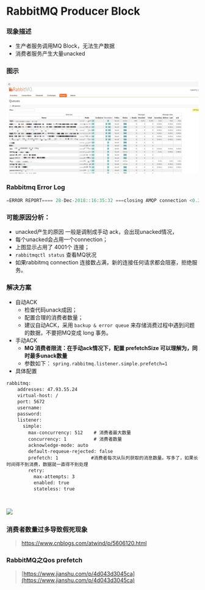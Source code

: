 # RabbitMQ  Producer Block

### 现象描述

* 生产者服务调用MQ Block，无法生产数据
* 消费者服务产生大量unacked

### 图示

![](../.gitbook/assets/image%20%2815%29.png)

### Rabbitmq Error Log

```java
=ERROR REPORT==== 28-Dec-2018::16:35:32 ===closing AMQP connection <0.31835.3203> (10.1.30.123:24853 -> 10.1.1.47:5672):{writer,send_failed,{error,closed}}
```

### 可能原因分析：

* unacked产生的原因 一般是调制成手动 ack，会出现unacked情况，
* 每个unacked会占用一个connection；
* 上图显示占用了 4001个 连接；
*  `rabbitmqctl status`  查看MQ状况
* 如果rabbitmq connection 连接数占满，新的连接任何请求都会阻塞，拒绝服务。

###  解决方案

* 自动ACK
  * 检查代码unack成因；
  * 配置合理的消费者数量； 
  * 建议自动ACK，采用  `backup & error queue`  来存储消费过程中遇到问题的数据，不要把MQ变成 long 事务。
* 手动ACK
  * **MQ 消费者限流：在手动ack情况下，配置 prefetchSize 可以理解为，同时最多unack数量**
  * 参数如下：  `spring.rabbitmq.listener.simple.prefetch=1` 
* 具体配置

```text
rabbitmq:
    addresses: 47.93.55.24
    virtual-host: /
    port: 5672
    username:
    password:
    listener:
      simple:
        max-concurrency: 512    # 消费者最大数量
        concurrency: 1			# 消费者数量
        acknowledge-mode: auto
        default-requeue-rejected: false
        prefetch: 1			   #消费者每次从队列获取的消息数量。写多了，如果长时间得不到消费，数据就一直得不到处理
        retry:
          max-attempts: 3
          enabled: true
          stateless: true
```

```text
        
```

![](cid:2DD19241-144F-45D2-AAF1-E8F848EB8E9B)





### 消费者数量过多导致假死现象

> https://www.cnblogs.com/atwind/p/5606120.html

### RabbitMQ之Qos prefetch

> [https://www.jianshu.com/p/4d043d3045ca](https://www.jianshu.com/p/4d043d3045ca)

